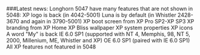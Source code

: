 ###Latest news:
Longhorn 5047 have many features that are not shown in 5048:
XP logo is back (in 4042-5001)
Luna is by default (in Whistler 2428-3670 and again in 3790-5001)
XP boot screen from XP Pro SP2-XP SP3
XP branding from XP Home
XP Bliss wallpaper
XP system properties
XP icons
A word "My" is back
IE 6.0 SP1 (supported with NT 4, Memphis, 98, NT 5, 2000, Millenium, ME, Whistler and XP)
OE 6.0 SP1 (paired with IE 6.0 SP1)
All XP features not featured in 5048
